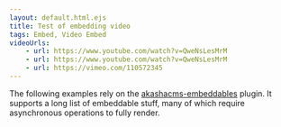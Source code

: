 ```yaml
---
layout: default.html.ejs
title: Test of embedding video
tags: Embed, Video Embed
videoUrls:
    - url: https://www.youtube.com/watch?v=QweNsLesMrM
    - url: https://www.youtube.com/watch?v=QweNsLesMrM
    - url: https://vimeo.com/110572345
---
```


The following examples rely on the [akashacms-embeddables](https://www.npmjs.com/packages/akashacms-embeddables) plugin.  It supports a long list of embeddable stuff, many of which require asynchronous operations to fully render.

